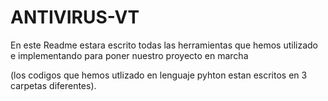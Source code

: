 # ANTIVIRUS-VT

En este Readme estara escrito todas las herramientas que hemos utilizado e implementando para poner nuestro proyecto en marcha

(los codigos que hemos utlizado en lenguaje pyhton estan escritos en 3 carpetas diferentes).



